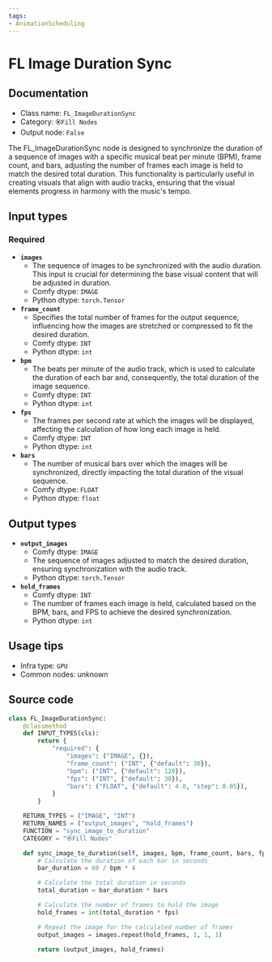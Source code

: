 ```yaml
---
tags:
- AnimationScheduling
---
```


# FL Image Duration Sync
## Documentation
- Class name: `FL_ImageDurationSync`
- Category: `🏵️Fill Nodes`
- Output node: `False`

The FL_ImageDurationSync node is designed to synchronize the duration of a sequence of images with a specific musical beat per minute (BPM), frame count, and bars, adjusting the number of frames each image is held to match the desired total duration. This functionality is particularly useful in creating visuals that align with audio tracks, ensuring that the visual elements progress in harmony with the music's tempo.
## Input types
### Required
- **`images`**
    - The sequence of images to be synchronized with the audio duration. This input is crucial for determining the base visual content that will be adjusted in duration.
    - Comfy dtype: `IMAGE`
    - Python dtype: `torch.Tensor`
- **`frame_count`**
    - Specifies the total number of frames for the output sequence, influencing how the images are stretched or compressed to fit the desired duration.
    - Comfy dtype: `INT`
    - Python dtype: `int`
- **`bpm`**
    - The beats per minute of the audio track, which is used to calculate the duration of each bar and, consequently, the total duration of the image sequence.
    - Comfy dtype: `INT`
    - Python dtype: `int`
- **`fps`**
    - The frames per second rate at which the images will be displayed, affecting the calculation of how long each image is held.
    - Comfy dtype: `INT`
    - Python dtype: `int`
- **`bars`**
    - The number of musical bars over which the images will be synchronized, directly impacting the total duration of the visual sequence.
    - Comfy dtype: `FLOAT`
    - Python dtype: `float`
## Output types
- **`output_images`**
    - Comfy dtype: `IMAGE`
    - The sequence of images adjusted to match the desired duration, ensuring synchronization with the audio track.
    - Python dtype: `torch.Tensor`
- **`hold_frames`**
    - Comfy dtype: `INT`
    - The number of frames each image is held, calculated based on the BPM, bars, and FPS to achieve the desired synchronization.
    - Python dtype: `int`
## Usage tips
- Infra type: `GPU`
- Common nodes: unknown


## Source code
```python
class FL_ImageDurationSync:
    @classmethod
    def INPUT_TYPES(cls):
        return {
            "required": {
                "images": ("IMAGE", {}),
                "frame_count": ("INT", {"default": 30}),
                "bpm": ("INT", {"default": 120}),
                "fps": ("INT", {"default": 30}),
                "bars": ("FLOAT", {"default": 4.0, "step": 0.05}),
            }
        }

    RETURN_TYPES = ("IMAGE", "INT")
    RETURN_NAMES = ("output_images", "hold_frames")
    FUNCTION = "sync_image_to_duration"
    CATEGORY = "🏵️Fill Nodes"

    def sync_image_to_duration(self, images, bpm, frame_count, bars, fps):
        # Calculate the duration of each bar in seconds
        bar_duration = 60 / bpm * 4

        # Calculate the total duration in seconds
        total_duration = bar_duration * bars

        # Calculate the number of frames to hold the image
        hold_frames = int(total_duration * fps)

        # Repeat the image for the calculated number of frames
        output_images = images.repeat(hold_frames, 1, 1, 1)

        return (output_images, hold_frames)

```
